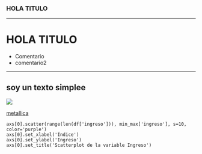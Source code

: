 ### HOLA TITULO
---
# HOLA TITULO
+ Comentario
+ comentario2
---
soy un texto simplee
---

![](https://github.com/Martinerramuspe/PICTURE/blob/main/mc-donals.png)


[metallica](https://www.youtube.com/watch?v=5hhdjWHm9Vk)



```
axs[0].scatter(range(len(df['ingreso'])), min_max['ingreso'], s=10, color='purple')
axs[0].set_xlabel('Índice')
axs[0].set_ylabel('Ingreso')
axs[0].set_title('Scatterplot de la variable Ingreso')
